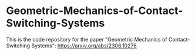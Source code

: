# Geometric-Mechanics-of-Contact-Switching-Systems
This is the code repository for the paper "Geometric Mechanics of Contact-Switching Systems": https://arxiv.org/abs/2306.10276
